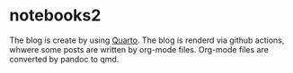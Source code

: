 # notebooks2


The blog is create by using [Quarto](https://quarto.org).
The blog is renderd via github actions, whwere some posts are written by org-mode files. 
Org-mode files are converted by pandoc to qmd.
